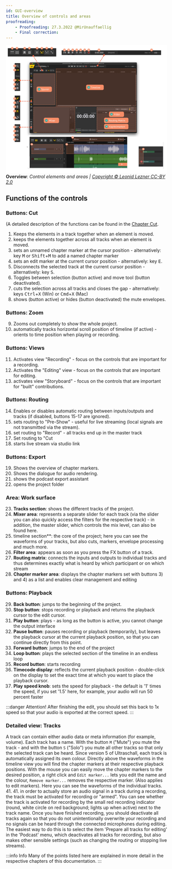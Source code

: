 ```yaml
---
id: GUI-overview
title: Overview of controls and areas
proofreading:
    - Proofreading: 27.3.2022 @MirUnauffaellig
    - Final correction:
---
```


<!-- @todo: Move links to Git main -->
<!-- @todo: Add links to the corresponding chapters Move Git main -->

![Overview of controls](https://raw.githubusercontent.com/Ultraschall/ultraschall-manual/main/assets/images/GUI-Gesamtuebersicht/Uebersichta.png) **Overview**: *Control elements and areas | [Copyright © Leonid Lezner CC-BY 2.0](https://raw.githubusercontent.com/leonidlezner/ultraschall-tutorial/main/docs/downloads/Quick-Info-Ultraschall.pdf)*


## Functions of the controls

### Buttons: Cut

(A detailed description of the functions can be found in the [Chapter Cut](#cut.).

1. Keeps the elements in a track together when an element is moved.
2. keeps the elements together across all tracks when an element is moved.
3. sets an unnamed chapter marker at the cursor position - alternatively: key <kbd>M</kbd> or <kbd>Shift</kbd>+<kbd>M</kbd> to add a named chapter marker
4. sets an edit marker at the current cursor position - alternatively: key <kbd>E</kbd>.
5. Disconnects the selected track at the current cursor position - alternatively: key <kbd>S</kbd>.
6. Toggles between selection (button active) and move tool (button deactivated).
7. cuts the selection across all tracks and closes the gap - alternatively: keys <kbd>Ctrl</kbd>+<kbd>X</kbd> (Win) or <kbd>Cmd</kbd>+<kbd>X</kbd> (Mac)
8. shows (button active) or hides (button deactivated) the mute envelopes.

### Buttons: Zoom

9. Zooms out completely to show the whole project.
10. automatically tracks horizontal scroll position of timeline (if active) - orients to time position when playing or recording.

### Buttons: Views

11. Activates view "Recording" - focus on the controls that are important for a recording.
12. Activates the "Editing" view - focus on the controls that are important for editing.
13. activates view "Storyboard" - focus on the controls that are important for "built" contributions.

### Buttons: Routing

14. Enables or disables automatic routing between inputs/outputs and tracks (if disabled, buttons 15-17 are ignored).
15. sets routing to "Pre-Show" - useful for live streaming (local signals are not transmitted via the stream).
16. set routing to "Record" - all tracks end up in the master track
17. Set routing to "Cut
18. starts live stream via studio link

### Buttons: Export

19. Shows the overview of chapter markers.
20. Shows the dialogue for audio rendering.
21. shows the podcast export assistant
22. opens the project folder

### Area: Work surface

23. **Tracks section**: shows the different tracks of the project.
24. **Mixer area**: represents a separate slider for each track (via the slider you can also quickly access the filters for the respective track) - in addition, the master slider, which controls the mix level, can also be found here.
25. timeline section**: the core of the project; here you can see the waveforms of your tracks, but also cuts, markers, envelope processing and much more.
26. **Filter area**: appears as soon as you press the FX button of a track.
27. **Routing matrix**: connects the inputs and outputs to individual tracks and thus determines exactly what is heard by which participant or on which stream
28. **Chapter marker area**: displays the chapter markers set with buttons 3) and 4) as a list and enables clear management and editing

### Buttons: Playback

29. **Back button**: jumps to the beginning of the project.
30. **Stop button**: stops recording or playback and returns the playback cursor to the edit cursor.
31. **Play button**: plays - as long as the button is active, you cannot change the output interface <!-- @todo. What is meant by 'output interface? -->
32. **Pause button**: pauses recording or playback (temporarily), but leaves the playback cursor at the current playback position, so that you can continue directly from this point.
33. **Forward button**: jumps to the end of the project
34. **Loop button**: plays the selected section of the timeline in an endless loop
35. **Record button**: starts recording
36. **Timecode display**: reflects the current playback position - double-click on the display to set the exact time at which you want to place the playback cursor.
37. **Play speed knob**: sets the speed for playback - the default is '1' times the speed, if you set '1.5' here, for example, your audio will run 50 percent faster

:::danger Attention!
After finishing the edit, you should set this back to 1x speed so that your audio is exported at the correct speed. <!-- @todo: verify if this is still the case in the current version. -->
:::

### Detailed view: Tracks

A track can contain either audio data or meta information (for example, volume). Each track has a name. With the button `M` ("Mute") you mute the track - and with the button `S` ("Solo") you mute all other tracks so that only the selected track can be heard. Since version 5 of Ultraschall, each track is automatically assigned its own colour.
Directly above the waveforms in the timeline view you will find the chapter markers at their respective playback positions. With the mouse you can easily move the chapter markers to the desired position, a right click and `Edit marker...` lets you edit the name and the colour, `Remove marker...` removes the respective marker. (Also applies to edit markers).
Here you can see the waveforms of the individual tracks. 41.
41. in order to actually store an audio signal in a track during a recording, the track must be activated for recording or "armed". You can see whether the track is activated for recording by the small red recording indicator (round, white circle on red background; lights up when active) next to the track name. Once you have finished recording, you should deactivate all tracks again so that you do not unintentionally overwrite your recording and no signals can be heard through the connected microphones during editing. The easiest way to do this is to select the item 'Prepare all tracks for editing' in the 'Podcast' menu, which deactivates all tracks for recording, but also makes other sensible settings (such as changing the routing or stopping live streams).

:::info Info
Many of the points listed here are explained in more detail in the respective chapters of this documentation.
:::

